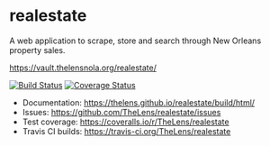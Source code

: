 # realestate

A web application to scrape, store and search through New Orleans property sales.

https://vault.thelensnola.org/realestate/

[![Build Status](https://travis-ci.org/TheLens/realestate.svg?branch=master)](https://travis-ci.org/TheLens/realestate) [![Coverage Status](https://coveralls.io/repos/github/TheLens/realestate/badge.svg?branch=master)](https://coveralls.io/github/TheLens/realestate?branch=master)

- Documentation: https://thelens.github.io/realestate/build/html/
- Issues: https://github.com/TheLens/realestate/issues
- Test coverage: https://coveralls.io/r/TheLens/realestate
- Travis CI builds: https://travis-ci.org/TheLens/realestate
